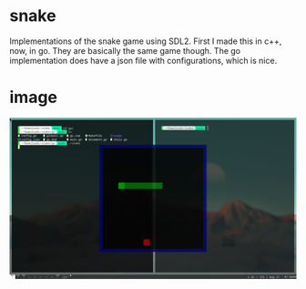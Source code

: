 # snake
Implementations of the snake game using SDL2. First I made this in c++, now, in go. They are basically the same game though. The go implementation does have a json file with configurations, which is nice.

# image
![An image showcasing the go's implementation](./image.png)

